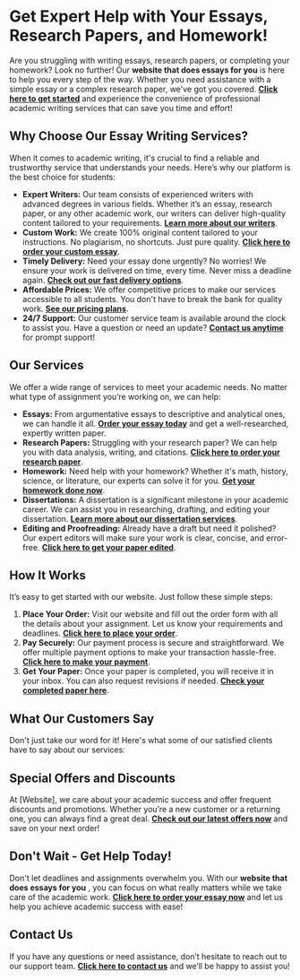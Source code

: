 # Get Expert Help with Your Essays, Research Papers, and Homework!

Are you struggling with writing essays, research papers, or completing your homework? Look no further! Our **website that does essays for you** is here to help you every step of the way. Whether you need assistance with a simple essay or a complex research paper, we've got you covered. [**Click here to get started**](https://tinyurl.com/topessay?keyword=website+that+does+essays+for+you) and experience the convenience of professional academic writing services that can save you time and effort!

## Why Choose Our Essay Writing Services?

When it comes to academic writing, it's crucial to find a reliable and trustworthy service that understands your needs. Here’s why our platform is the best choice for students:

- **Expert Writers:** Our team consists of experienced writers with advanced degrees in various fields. Whether it’s an essay, research paper, or any other academic work, our writers can deliver high-quality content tailored to your requirements. [**Learn more about our writers**](https://tinyurl.com/topessay?keyword=website+that+does+essays+for+you).
- **Custom Work:** We create 100% original content tailored to your instructions. No plagiarism, no shortcuts. Just pure quality. [**Click here to order your custom essay**](https://tinyurl.com/topessay?keyword=website+that+does+essays+for+you).
- **Timely Delivery:** Need your essay done urgently? No worries! We ensure your work is delivered on time, every time. Never miss a deadline again. [**Check out our fast delivery options**](https://tinyurl.com/topessay?keyword=website+that+does+essays+for+you).
- **Affordable Prices:** We offer competitive prices to make our services accessible to all students. You don't have to break the bank for quality work. [**See our pricing plans**](https://tinyurl.com/topessay?keyword=website+that+does+essays+for+you).
- **24/7 Support:** Our customer service team is available around the clock to assist you. Have a question or need an update? [**Contact us anytime**](https://tinyurl.com/topessay?keyword=website+that+does+essays+for+you) for prompt support!

## Our Services

We offer a wide range of services to meet your academic needs. No matter what type of assignment you’re working on, we can help:

- **Essays:** From argumentative essays to descriptive and analytical ones, we can handle it all. [**Order your essay today**](https://tinyurl.com/topessay?keyword=website+that+does+essays+for+you) and get a well-researched, expertly written paper.
- **Research Papers:** Struggling with your research paper? We can help you with data analysis, writing, and citations. [**Click here to order your research paper**](https://tinyurl.com/topessay?keyword=website+that+does+essays+for+you).
- **Homework:** Need help with your homework? Whether it's math, history, science, or literature, our experts can solve it for you. [**Get your homework done now**](https://tinyurl.com/topessay?keyword=website+that+does+essays+for+you).
- **Dissertations:** A dissertation is a significant milestone in your academic career. We can assist you in researching, drafting, and editing your dissertation. [**Learn more about our dissertation services**](https://tinyurl.com/topessay?keyword=website+that+does+essays+for+you).
- **Editing and Proofreading:** Already have a draft but need it polished? Our expert editors will make sure your work is clear, concise, and error-free. [**Click here to get your paper edited**](https://tinyurl.com/topessay?keyword=website+that+does+essays+for+you).

## How It Works

It’s easy to get started with our website. Just follow these simple steps:

1. **Place Your Order:** Visit our website and fill out the order form with all the details about your assignment. Let us know your requirements and deadlines. [**Click here to place your order**](https://tinyurl.com/topessay?keyword=website+that+does+essays+for+you).
2. **Pay Securely:** Our payment process is secure and straightforward. We offer multiple payment options to make your transaction hassle-free. [**Click here to make your payment**](https://tinyurl.com/topessay?keyword=website+that+does+essays+for+you).
3. **Get Your Paper:** Once your paper is completed, you will receive it in your inbox. You can also request revisions if needed. [**Check your completed paper here**](https://tinyurl.com/topessay?keyword=website+that+does+essays+for+you).

## What Our Customers Say

Don't just take our word for it! Here's what some of our satisfied clients have to say about our services:

## Special Offers and Discounts

At [Website], we care about your academic success and offer frequent discounts and promotions. Whether you’re a new customer or a returning one, you can always find a great deal. [**Check out our latest offers now**](https://tinyurl.com/topessay?keyword=website+that+does+essays+for+you) and save on your next order!

## Don't Wait - Get Help Today!

Don't let deadlines and assignments overwhelm you. With our **website that does essays for you** , you can focus on what really matters while we take care of the academic work. [**Click here to order your essay now**](https://tinyurl.com/topessay?keyword=website+that+does+essays+for+you) and let us help you achieve academic success with ease!

## Contact Us

If you have any questions or need assistance, don’t hesitate to reach out to our support team. [**Click here to contact us**](https://tinyurl.com/topessay?keyword=website+that+does+essays+for+you) and we’ll be happy to assist you!
